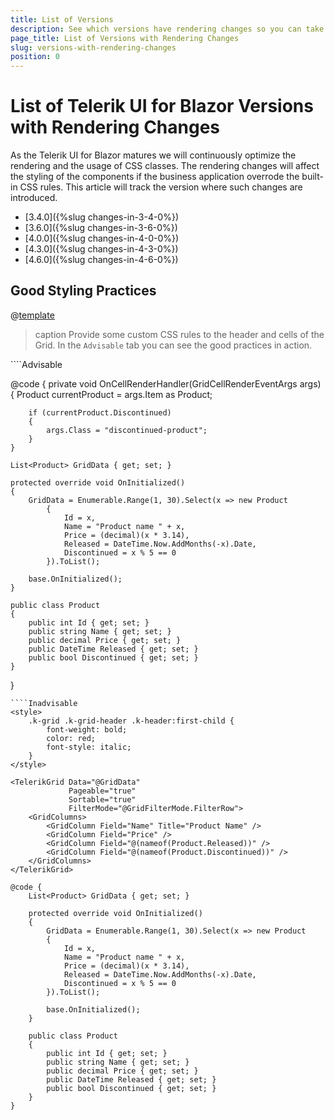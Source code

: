 ```yaml
---
title: List of Versions
description: See which versions have rendering changes so you can take them into account when upgrading.
page_title: List of Versions with Rendering Changes
slug: versions-with-rendering-changes
position: 0
---
```


# List of Telerik UI for Blazor Versions with Rendering Changes


As the Telerik UI for Blazor matures we will continuously optimize the rendering and the usage of CSS classes. The rendering changes will affect the styling of the components if the business application overrode the built-in CSS rules. This article will track the version where such changes are introduced.

* [3.4.0]({%slug changes-in-3-4-0%})
* [3.6.0]({%slug changes-in-3-6-0%})
* [4.0.0]({%slug changes-in-4-0-0%})
* [4.3.0]({%slug changes-in-4-3-0%})
* [4.6.0]({%slug changes-in-4-6-0%})

## Good Styling Practices

@[template](/_contentTemplates/common/good-styling-practices.md#good-styling-practices)

>caption Provide some custom CSS rules to the header and cells of the Grid. In the `Advisable` tab you can see the good practices in action. 

<div class="skip-repl"></div>
````Advisable
<style>
    .custom-header-style {
        font-weight: bold;
        color: red;
        font-style: italic;
    }

    .discontinued-product {
        color: white;
        background-color: red;
        font-weight: bold;
    }
</style>

<TelerikGrid Data="@GridData"
             Pageable="true"
             Sortable="true"
             FilterMode="@GridFilterMode.FilterRow">
    <GridColumns>
        <GridColumn Field="Name" Title="Product Name" HeaderClass="custom-header-style" />
        <GridColumn Field="Price" />
        <GridColumn Field="@(nameof(Product.Released))" />
        <GridColumn Field="@(nameof(Product.Discontinued))" OnCellRender="@OnCellRenderHandler" />
    </GridColumns>
</TelerikGrid>

@code {
    private void OnCellRenderHandler(GridCellRenderEventArgs args)
    {
        Product currentProduct = args.Item as Product;

        if (currentProduct.Discontinued)
        {
            args.Class = "discontinued-product";
        }
    }

    List<Product> GridData { get; set; }

    protected override void OnInitialized()
    {
        GridData = Enumerable.Range(1, 30).Select(x => new Product
            {
                Id = x,
                Name = "Product name " + x,
                Price = (decimal)(x * 3.14),
                Released = DateTime.Now.AddMonths(-x).Date,
                Discontinued = x % 5 == 0
            }).ToList();

        base.OnInitialized();
    }

    public class Product
    {
        public int Id { get; set; }
        public string Name { get; set; }
        public decimal Price { get; set; }
        public DateTime Released { get; set; }
        public bool Discontinued { get; set; }
    }
}
````
````Inadvisable
<style>
    .k-grid .k-grid-header .k-header:first-child {
        font-weight: bold;
        color: red;
        font-style: italic;
    }
</style>

<TelerikGrid Data="@GridData"
             Pageable="true"
             Sortable="true"
             FilterMode="@GridFilterMode.FilterRow">
    <GridColumns>
        <GridColumn Field="Name" Title="Product Name" />
        <GridColumn Field="Price" />
        <GridColumn Field="@(nameof(Product.Released))" />
        <GridColumn Field="@(nameof(Product.Discontinued))" />
    </GridColumns>
</TelerikGrid>

@code {
    List<Product> GridData { get; set; }

    protected override void OnInitialized()
    {
        GridData = Enumerable.Range(1, 30).Select(x => new Product
        {
            Id = x,
            Name = "Product name " + x,
            Price = (decimal)(x * 3.14),
            Released = DateTime.Now.AddMonths(-x).Date,
            Discontinued = x % 5 == 0
        }).ToList();

        base.OnInitialized();
    }

    public class Product
    {
        public int Id { get; set; }
        public string Name { get; set; }
        public decimal Price { get; set; }
        public DateTime Released { get; set; }
        public bool Discontinued { get; set; }
    }
}
````

